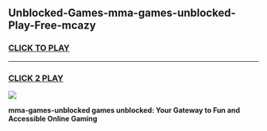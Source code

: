 
## Unblocked-Games-mma-games-unblocked-Play-Free-mcazy
<h3>
<a href="https://premium76.site?title=mma-games-unblocked&ref=10A">CLICK TO PLAY</a></h3>
<hr>

<h3>
<a href="https://premium76.site?title=mma-games-unblocked&ref=10A">CLICK 2 PLAY</a>
  
</h3>

<a href="https://premium76.site?title=mma-games-unblocked&ref=10A"><img src="https://clearcache.store/games.png"></a>


**mma-games-unblocked games unblocked: Your Gateway to Fun and Accessible Online Gaming**
